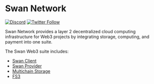 # Swan Network
[![Discord](https://img.shields.io/discord/770382203782692945?label=Discord&logo=Discord)](https://discord.gg/MSXGzVsSYf)
[![Twitter Follow](https://img.shields.io/twitter/follow/swan_chain)](https://twitter.com/swan_chain)

Swan Network provides a layer 2 decentralized cloud computing infrastructure for Web3 projects by integrating storage, computing, and payment into one suite.

The Swan Web3 suite includes:
- [Swan Client](https://github.com/filswan/go-swan-client)
- [Swan Provider](https://github.com/filswan/go-swan-provider)
- [Multichain Storage](https://github.com/filswan/multi-chain-storage)
- [FS3](https://github.com/filswan/fs3)
